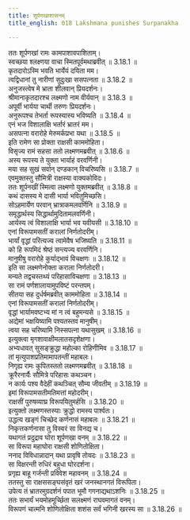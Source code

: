 ```yaml
---
title: शूर्पणखाशासनम्
title_english: 018 Lakshmana punishes Surpanakha

---
```

<div class="audioEmbed"  caption="श्रीराम-हरिसीताराममूर्ति-घनपाठिभ्यां वचनम्" src="https://archive.org/download/Ramayana-recitation-Sriram-harisItArAmamUrti-Ghanapaati-v2/Kanda_3/Kanda_3_ARK-018-Shoorpanakha_Shasanam_.mp3"></div>

ततः शूर्पणखां रामः कामपाशावपाशिताम्।  
स्वच्छया श्लक्ष्णया वाचा स्मितपूर्वमथाब्रवीत् ॥ 3.18.1 ॥   
कृतदारोऽस्मि भवति भार्येयं दयिता मम।  
त्वद्विधानां तु नारीणां सुदुःखा ससपत्नता ॥ 3.18.2 ॥   
अनुजस्त्वेष मे भ्राता शीलवान् प्रियदर्शनः।  
श्रीमानाकृतदारश्च लक्ष्मणो नाम वीर्यवान् ॥ 3.18.3 ॥   
अपूर्वी भार्यया चार्थी तरुणः प्रियदर्शनः।  
अनुरूपश्च तेभर्ता रूपस्यास्य भविष्यति ॥ 3.18.4 ॥   
एनं भज विशालाक्षि भर्तारं भ्रातरं मम।  
असपत्ना वरारोहे मेरुमर्कप्रभा यथा ॥ 3.18.5 ॥   
इति रामेण सा प्रोक्ता राक्षसी काममोहिता।  
विसृज्य रामं सहसा ततो लक्ष्मणमब्रवीत् ॥ 3.18.6 ॥   
अस्य रूपस्य ते युक्ता भार्याहं वरवर्णिनी।  
मया सह सुखं सर्वान् दण्डकान् विचरिष्यसि ॥ 3.18.7 ॥   
एवमुक्तस्तु सौमित्री राक्षस्या वाक्यकोविदः।  
ततः शूर्पनखीं स्मित्वा लक्ष्मणो युक्तमब्रवीत् ॥ 3.18.8 ॥   
कथं दासस्य मे दासी भार्या भवितुमिच्छसि।  
सोऽहमार्येण परवान् भ्रात्राकमलवर्णिनि ॥ 3.18.9 ॥   
समृद्धार्थस्य सिद्धार्थामुदितामलवर्णिनी।  
आर्यस्य त्वं विशालाक्षि भार्या भव यवीयसी ॥ 3.18.10 ॥   
एनां विरूपामसतीं करालां निर्णतोदरीम्।  
भार्यां वृद्धां परित्यज्य त्वामेवैष भजिष्यति ॥ 3.18.11 ॥   
को हि रूपमिदं श्रेष्ठं सन्त्यज्य वरवर्णिनि।  
मानुषीषु वरारोहे कुर्याद्भावं विचक्षणः ॥ 3.18.12 ॥   
इति सा लक्ष्मणेनोक्ता कराला निर्णतोदरी।  
मन्यते तद्वचस्तथ्यं परिहासाविचक्षणा ॥ 3.18.13 ॥   
सा रामं पर्णशालायामुपविष्टं परन्तपम्।  
सीतया सह दुर्धर्षमब्रवीत् काममोहिता ॥ 3.18.14 ॥   
एनां विरूपामसतीं करालां निर्णतोदरीम्।  
वृद्धां भार्यामवष्टभ्य मां न त्वं बहुमन्यसे ॥ 3.18.15 ॥   
अद्येमां भक्षयिष्यामि पश्यतस्तव मानुषीम्।  
त्वया सह चरिष्यामि निस्सपत्ना यथासुखम् ॥ 3.18.16 ॥   
इत्युक्त्वा मृगशावाक्षीमलातसदृशेक्षणा।  
अभ्यधावत् सुसङ्क्रुद्धा महोल्का रोहिणीमिव ॥ 3.18.17 ॥   
तां मृत्युपाशप्रतिमामापतन्तीं महाबलः।  
निगृह्य रामः कुपितस्ततो लक्ष्मणमब्रवीत् ॥ 3.18.18 ॥   
क्रूरैरनार्यैः सौमित्रे परिहासः कथञ्चन।  
न कार्यः पश्य वैदेहीं कथञ्चित् सौम्य जीवतीम् ॥ 3.18.19 ॥   
इमां विरूपामसतीमतिमत्तां महोदरीम्।  
राक्षसीं पुरुषव्याघ्र विरूपयितुमर्हसि ॥ 3.18.20 ॥   
इत्युक्तो लक्ष्मणस्तस्याः क्रुद्धो रामस्य पार्श्वतः।  
उद्धत्य खङ्गं चिच्छेद कर्णनासं महाबलः ॥ 3.18.21 ॥   
निकृत्तकर्णनासा तु विस्वरं सा विनद्य च।  
यथागतं प्रदुद्राव घोरा शूर्पणखा वनम् ॥ 3.18.22 ॥   
सा विरूपा महाघोरा राक्षसी शोणितोक्षिता।  
ननाद विविधान्नादान् यथा प्रावृषि तोयदः ॥ 3.18.23 ॥   
सा विक्षरन्ती रुधिरं बहुधा घोरदर्शना।  
प्रगृह्य बाहू गर्जन्ती प्रविवेश महावनम् ॥ 3.18.24 ॥   
ततस्तु सा राक्षससङ्घसंवृतं खरं जनस्थानगतं विरूपिता।  
उपेत्य तं भ्रातरमुग्रदर्शनं पपात भूमौ गगनाद्यथाऽशनिः ॥ 3.18.25 ॥   
ततः सभार्यं भयमोहमूर्च्छिता सलक्ष्मणं राघवमागतं वनम्।  
विरूपणं चात्मनि शोणितोक्षिता शशंस सर्वं भगिनी खरस्य सा ॥ 3.18.26 ॥   